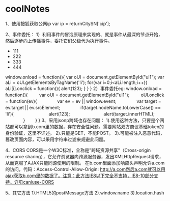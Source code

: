 # coolNotes

1、使用搜狐获取公网ip
    <script src="http://pv.sohu.com/cityjson?ie=utf-8"></script>
    var ip = returnCitySN['cip'];


2、事件委托：
     1）利用事件的冒泡原理来实现的、就是事件从最深的节点开始，然后逐步向上传播事件，委托它们父级代为执行事件。
		<ul id="ul1">
		    <li>111</li>
		    <li>222</li>
		    <li>333</li>
		    <li>444</li>
		</ul>

window.onload = function(){
    var oUl = document.getElementById("ul1");
    var aLi = oUl.getElementsByTagName('li');
    for(var i=0;i<aLi.length;i++){
        aLi[i].onclick = function(){
            alert(123);
        }
    }
}
    2）事件委托eg:
window.onload = function(){
　　		var oUl = document.getElementById("ul1");
　　		oUl.onclick = function(ev){
　　　　	var ev = ev || window.event;
　　　　	var target = ev.target || ev.srcElement;
　　　　	if(target.nodeName.toLowerCase() == 'li'){
　 　　　　　　 alert(123);
　　　　　　　  alert(target.innerHTML);
　　　　}
　　}
}
3、采用jsonp跨域也存在问题：
    1).使用这种方法，只要是个网站都可以拿到b.com里的数据，存在安全性问题。需要网站双方商议基础token的身份验证，这里不详述。
    2).只能是GET，不能POST。
    3).可能被注入恶意代码，篡改页面内容，可以采用字符串过滤来规避此问题。

4、CORS
     CORS是一个W3C标准，全称是"跨域资源共享"（Cross-origin resource sharing），它允许浏览器向跨源服务器，发出XMLHttpRequest请求，从而克服了AJAX只能同源使用的限制。
在b.com里面添加响应头声明允许a.com的访问，代码：Access-Control-Allow-Origin: http://a.com然后a.com就可以用ajax获取b.com里的数据了。注意：此方法IE8以下完全不支持，IE8-10部分支持。详见caniuse-CORS

5、其它方法
    1).HTML5的postMessage方法
    2).window.name
    3).location.hash